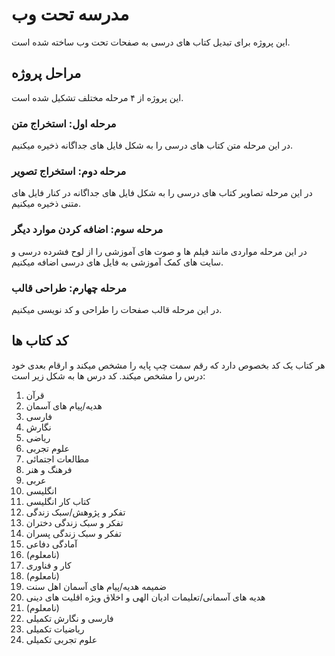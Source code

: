 # مدرسه تحت وب
این پروژه برای تبدیل کتاب های درسی به صفحات تحت وب ساخته شده است.
## مراحل پروژه
این پروژه از ۴ مرحله مختلف تشکیل شده است.
### مرحله اول: استخراج متن
در این مرحله متن کتاب های درسی را به شکل فایل های جداگانه ذخیره میکنیم.
### مرحله دوم: استخراج تصویر
در این مرحله تصاویر کتاب های درسی را به شکل فایل های جداگانه در کنار فایل های متنی ذخیره میکنیم.
### مرحله سوم: اضافه کردن موارد دیگر
در این مرحله مواردی مانند فیلم ها و صوت های آموزشی را از لوح فشرده درسی و سایت های کمک آموزشی به فایل های درسی اضافه میکنیم.
### مرحله چهارم: طراحی قالب
در این مرحله قالب صفحات را طراحی و کد نویسی میکنیم.
## کد کتاب ها
هر کتاب یک کد بخصوص دارد که رقم سمت چپ پایه را مشخص میکند و ارقام بعدی خود درس را مشخص میکند.
کد درس ها به شکل زیر است:
1. قرآن
2. هدیه/پیام های آسمان
3. فارسی
4. نگارش
5. ریاضی
6. علوم تجربی
7. مطالعات اجتمائی
8. فرهنگ و هنر
9. عربی
10. انگلیسی
11. کتاب کار انگلیسی
12. تفکر و پژوهش/سبک زندگی
13. تفکر و سبک زندگی دختران
14. تفکر و سبک زندگی پسران
15. آمادگی دفاعی
16. (نامعلوم)
17. کار و فناوری
18. (نامعلوم)
19. ضمیمه هدیه/پیام های آسمان اهل سنت
20. هدیه های آسمانی/تعلیمات ادیان الهی و اخلاق ویژه اقلیت های دینی
21. (نامعلوم)
22. فارسی و نگارش تکمیلی
23. ریاضیات تکمیلی
24. علوم تجربی تکمیلی
